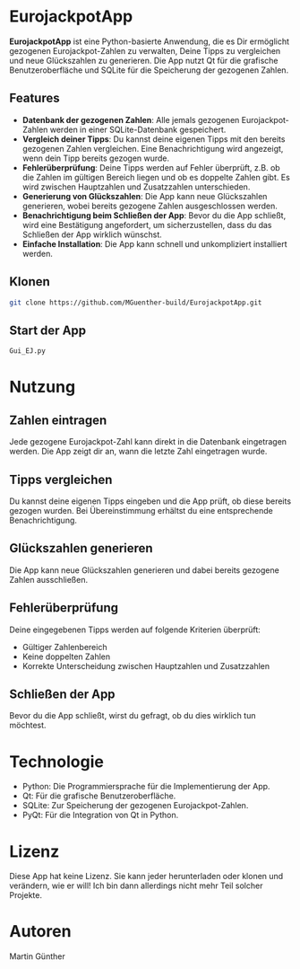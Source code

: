 # EurojackpotApp

**EurojackpotApp** ist eine Python-basierte Anwendung, die es Dir ermöglicht gezogenen Eurojackpot-Zahlen zu verwalten, Deine Tipps zu vergleichen und neue Glückszahlen zu generieren. Die App nutzt Qt für die grafische Benutzeroberfläche und SQLite für die Speicherung der gezogenen Zahlen.

## Features

- **Datenbank der gezogenen Zahlen**: Alle jemals gezogenen Eurojackpot-Zahlen werden in einer SQLite-Datenbank gespeichert.
- **Vergleich deiner Tipps**: Du kannst deine eigenen Tipps mit den bereits gezogenen Zahlen vergleichen. Eine Benachrichtigung wird angezeigt, wenn dein Tipp bereits gezogen wurde.
- **Fehlerüberprüfung**: Deine Tipps werden auf Fehler überprüft, z.B. ob die Zahlen im gültigen Bereich liegen und ob es doppelte Zahlen gibt. Es wird zwischen Hauptzahlen und Zusatzzahlen unterschieden.
- **Generierung von Glückszahlen**: Die App kann neue Glückszahlen generieren, wobei bereits gezogene Zahlen ausgeschlossen werden.
- **Benachrichtigung beim Schließen der App**: Bevor du die App schließt, wird eine Bestätigung angefordert, um sicherzustellen, dass du das Schließen der App wirklich wünschst.
- **Einfache Installation**: Die App kann schnell und unkompliziert installiert werden.

## Klonen
   ```bash
   git clone https://github.com/MGuenther-build/EurojackpotApp.git
   ```

## Start der App
   ``` bash
   Gui_EJ.py
   ```

# Nutzung

## Zahlen eintragen

Jede gezogene Eurojackpot-Zahl kann direkt in die Datenbank eingetragen werden. Die App zeigt dir an, wann die letzte Zahl eingetragen wurde.

## Tipps vergleichen

Du kannst deine eigenen Tipps eingeben und die App prüft, ob diese bereits gezogen wurden. Bei Übereinstimmung erhältst du eine entsprechende Benachrichtigung.

## Glückszahlen generieren

Die App kann neue Glückszahlen generieren und dabei bereits gezogene Zahlen ausschließen.

## Fehlerüberprüfung

Deine eingegebenen Tipps werden auf folgende Kriterien überprüft:

* Gültiger Zahlenbereich
* Keine doppelten Zahlen
* Korrekte Unterscheidung zwischen Hauptzahlen und Zusatzzahlen

## Schließen der App

Bevor du die App schließt, wirst du gefragt, ob du dies wirklich tun möchtest.

# Technologie

* Python: Die Programmiersprache für die Implementierung der App.
* Qt: Für die grafische Benutzeroberfläche.
* SQLite: Zur Speicherung der gezogenen Eurojackpot-Zahlen.
* PyQt: Für die Integration von Qt in Python.

# Lizenz

Diese App hat keine Lizenz. Sie kann jeder herunterladen oder klonen und verändern, wie er will! Ich bin dann allerdings nicht mehr Teil solcher Projekte.

# Autoren

Martin Günther
